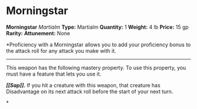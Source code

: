 # Morningstar

**Morningstar**
_Martialm_
**Type:** Martialm
**Quantity:** 1
**Weight:** 4 lb
**Price:** 15 gp
**Rarity:** 
**Attunement:** None

*Proficiency with a Morningstar allows you to add your proficiency bonus to the attack roll for any attack you make with it.
<div class="mastery-container"><hr />
<p>This weapon has the following mastery property. To use this property, you must have a feature that lets you use it.

***[[Sap]].*** If you hit a creature with this weapon, that creature has Disadvantage on its next attack roll before the start of your next turn.</p>*